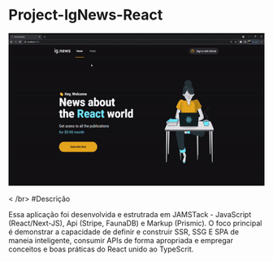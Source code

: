# Project-IgNews-React

<p align="center">
    <img widht="460" height="300" src="/assets/to_readme/ignews.gif" alt="">
</p>
< /br>
#Descrição

Essa aplicação foi desenvolvida e estrutrada em JAMSTack - JavaScript (React/Next-JS), Api (Stripe, FaunaDB) e Markup (Prismic).  O foco principal é demonstrar a capacidade de definir e construir SSR, SSG E SPA de maneia inteligente, consumir APIs de forma apropriada e empregar conceitos e boas práticas do React unido ao TypeScrit.  
